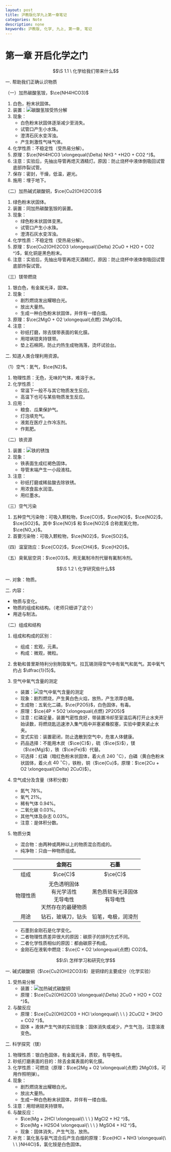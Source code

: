 ```yaml
---
layout: post
title: 沪教版化学九上第一章笔记
categories: Note
description: none
keywords: 沪教版, 化学, 九上, 第一章, 笔记
---
```


# 第一章 开启化学之门

$$\S 1.1 \ 化学给我们带来什么$$

一. 帮助我们正确认识物质

（一）加热碳酸氢铵，$\ce{NH4HCO3}$

1. 白色，粉末状固体。
2. 装置：![碳酸氢铵受热分解](https://z1.ax1x.com/2023/10/13/pipyJOO.png)
3. 现象：
    - 白色粉末状固体逐渐减少至消失。
    - 试管口产生小水珠。
    - 澄清石灰水变浑浊。
    - 产生刺激性气味气体。
4. 化学性质：不稳定性（受热易分解）。
5. 原理：$\ce{NH4HCO3 \xlongequal{\Delta} NH3 ^ +H2O + CO2 ^}$。
6. 注意：实验后，先抽出导管再熄灭酒精灯。原因：防止烧杯中液体倒吸回试管底部炸裂试管。
7. 保存：密封，干燥，低温，避光。
8. 施用：埋于地下。

（二）加热碱式碳酸铜，$\ce{Cu2(OH)2CO3}$

1. 绿色粉末状固体。
2. 装置：同加热碳酸氢铵的装置。
3. 现象：
    - 绿色粉末状固体变黑。
    - 试管口产生小水珠。
    - 澄清石灰水变浑浊。
4. 化学性质：不稳定性（受热易分解）。
5. 原理：$\ce{Cu2(OH)2CO3 \xlongequal{\Delta} 2CuO + H2O + CO2 ^}$，氧化铜是黑色粉末。
6. 注意：实验后，先抽出导管再熄灭酒精灯。原因：防止烧杯中液体倒吸回试管底部炸裂试管。

（三）镁带燃烧

1. 银白色，有金属光泽，固体。
2. 现象：
    - 剧烈燃烧发出耀眼白光。
    - 放出大量热。
    - 生成一种白色粉末状固体，并伴有一缕白烟。
3. 原理：$\ce{2MgO + O2 \xlongequal{点燃} 2MgO}$。
4. 注意：
    - 砂纸打磨，除去镁带表面的氧化膜。
    - 用坩埚钳夹持镁带。
    - 垫上石棉网，防止灼热生成物溅落，烫坏试验台。
  
二. 知道人类合理利用资源。

（1）空气：氮气，$\ce{N2}$。

1. 物理性质：无色，无味的气体，难溶于水。
2. 化学性质：
    - 常温下一般不与其它物质发生反应。
    - 高温下也可与某些物质发生反应。
3. 应用：
    - 粮食、瓜果保护气。
    - 灯泡填充气。
    - 液氮在医疗上作冷冻剂。
    - 作氮肥。

（二）铁资源

1. 装置：![铁的锈蚀](https://z1.ax1x.com/2023/10/13/pipyQYR.png)
2. 现象：
    - 铁表面生成红褐色固体。
    - 导管末端产生一小段液柱。
3. 注意：
    - 砂纸打磨或稀盐酸去除铁锈。
    - 用浓食盐水润湿。
    - 用红墨水。

（三）空气污染

1. 五种空气污染物：可吸入颗粒物，$\ce{CO}$，$\ce{NO}$，$\ce{NO2}$，$\ce{SO2}$。其中 $\ce{NO}$ 和 $\ce{NO2}$ 合称氮氧化物，$\ce{NO_x}$。
2. 首要污染物：可吸入颗粒物，$\ce{NO2}$，$\ce{SO2}$。

（四）温室效应：$\ce{CO2}$，$\ce{CH4}$，$\ce{H2O}$。

（五）臭氧层空洞：$\ce{O3}$。用无氟制冷剂代替有氟制冷剂。

$$\S 1.2 \ 化学研究些什么$$

一. 对象：物质。

二. 内容：

- 物质与变化。
- 物质的组成和结构。（老师只细讲了这个）
- 用途与制法。

（二）组成和结构

1. 组成和构成的区别：
    - 组成：宏观，元素。
    - 构成：微观，微粒。
2. 舍勒和普里斯特利分别制取氧气。拉瓦锡测得空气中有氧气和氮气。其中氧气约占 $\dfrac{1}{5}$。
3. 空气中氧气含量的测定
    - 装置：![空气中氧气含量的测定](https://z1.ax1x.com/2023/10/13/pipylf1.png)
    - 现象：剧烈燃烧，产生黄白色火焰，放热，产生浓厚白眼。
    - 生成物：五氧化二磷，$\ce{P2O5}$，白色固体，有毒。
    - 原理：$\ce{4P + 5O2 \xlongequal{点燃} 2P2O5}$
    - 注意：红磷足量，装置气密性良好，带装置冷却至室温后再打开止水夹开始读数，将燃烧匙迅速渗入集气瓶中并塞紧橡胶塞，实验中要夹紧止水夹。
    - 变式实验：装置密闭，防止逸散到空气中，危害人体健康。
    - 药品选择：不能用木炭（$\ce{C}$），硫（$\ce{S}$），镁（$\ce{Mg}$），铁（$\ce{Fe}$）代替。
    - 可选择：红磷（暗红色粉末状固体，着火点 $240\  ^\circ \mathrm{C}$），白磷（黄白色粉末状固体，着火点 $40\  ^\circ \mathrm{C}$），铁粉，铜（$\ce{Cu}$，原理：$\ce{2Cu + O2 \xlongequal{\Delta} 2CuO}$）。
4. 空气成分及含量（体积分数）

    - 氮气 $78 \%$。
    - 氧气 $21 \%$。
    - 稀有气体 $0.94 \%$。
    - 二氧化碳 $0.03 \%$。
    - 其他气体及杂志 $0.03 \%$。
    - 注意：是体积分数。
5. 物质分类
    - 混合物：由两种或两种以上的物质混合而成的。
    - 纯净物：只由一种物质组成。

    |  | 金刚石 | 石墨 |
    | :-----------: | :-----------: | :-----------: |
    | 组成 | $\ce{C}$ | $\ce{C}$ |
    | 物理性质 | 无色透明固体<br>有光学活性<br>无导电性<br>天然存在的最硬物质  | 黑色质软有光泽固体<br>有导电性 |
    | 用途 | 钻石，玻璃刀，钻头 | 铅笔，电极，润滑剂 |

    - 石墨到金刚石是化学变化。
    - 二者物理性质差异很大的原因：碳原子的排列方式不同。
    - 二者化学性质相似的原因：都由碳原子构成。
    - 金刚石在液氧中燃烧：$\ce{C + O2 \xlongequal{点燃} CO2}$。

$$\S\  怎样学习和研究化学$$

一. 碱式碳酸铜（$\ce{Cu2(OH)2CO3}$）是铜绿的主要成分（化学实验）

1. 受热易分解
    - 装置：![加热碱式碳酸铜](https://z1.ax1x.com/2023/10/14/pipqsmQ.png)
    - 原理：$\ce{Cu2(OH)2CO3 \xlongequal{\Delta} 2CuO + H2O + CO2 ^}$。
2. 与酸反应
    - 原理：$\ce{Cu2(OH)2CO3 + HCl \xlongequal{\ \ \ } 2CuCl2 + 3H2O + CO2 ^}$。
    - 固体 + 液体产生气体的实验现象：固体消失或减少，产生气泡，注意溶液变色。

二. 科学探究（镁）

1. 物理性质：银白色固体，有金属光泽，质软，有导电性。
2. 砂纸打磨表面的目的：除去金属表面的氧化膜。
3. 化学性质：可燃烧（原理：$\ce{2Mg + O2 \xlongequal{点燃} 2MgO}$，可用作照明弹）。
4. 现象：
    - 剧烈燃烧发出耀眼白光。
    - 放出大量热。
    - 生成一种白色粉末状固体，并伴有一缕白烟。
5. 注意：用坩埚钳夹持镁带。
6. 与酸反应：
    - $\ce{Mg + 2HCl \xlongequal{\ \ \ } MgCl2 + H2 ^}$。
    - $\ce{Mg + H2SO4 \xlongequal{\ \ \ } MgSO4 + H2 ^}$。
    - 现象：固体消失，产生气泡，放热。
7. 补充：氯化氢与氨气混合后产生白烟的原理：$\ce{HCl + NH3 \xlongequal{\ \ \ }NH4Cl}$，氯化铵是白色固体。
